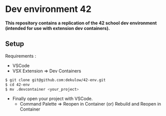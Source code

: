 # Dev environment 42

**This repository contains a replication of the 42 school dev environment (intended for use with extension dev containers).**

## Setup

Requirements :
- VSCode
- VSX Extension => Dev Containers

```bash
$ git clone git@github.com:dekulow/42-env.git
$ cd 42-env
$ mv .devcontainer <your_project>
```
- Finally open your project with VSCode.
	- Command Palette => Reopen in Container (or) Rebuild and Reopen in Container

